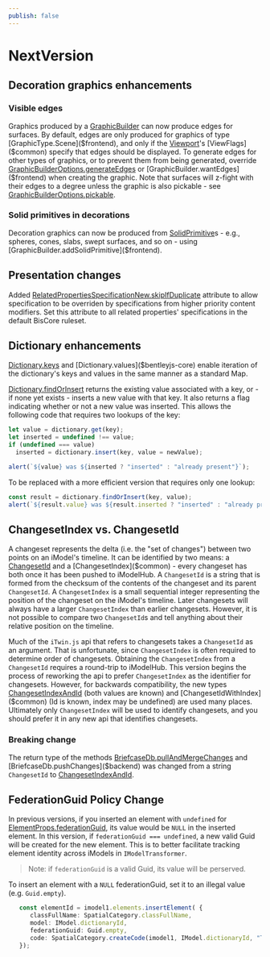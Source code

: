 ```yaml
---
publish: false
---
```

# NextVersion

## Decoration graphics enhancements

### Visible edges

Graphics produced by a [GraphicBuilder]($frontend) can now produce edges for surfaces. By default, edges are only produced for graphics of type [GraphicType.Scene]($frontend), and only if the [Viewport]($frontend)'s [ViewFlags]($common) specify that edges should be displayed. To generate edges for other types of graphics, or to prevent them from being generated, override [GraphicBuilderOptions.generateEdges]($frontend) or [GraphicBuilder.wantEdges]($frontend) when creating the graphic. Note that surfaces will z-fight with their edges to a degree unless the graphic is also pickable - see [GraphicBuilderOptions.pickable]($frontend).

### Solid primitives in decorations

Decoration graphics can now be produced from [SolidPrimitive]($geometry-core)s - e.g., spheres, cones, slabs, swept surfaces, and so on - using [GraphicBuilder.addSolidPrimitive]($frontend).

## Presentation changes

Added [RelatedPropertiesSpecificationNew.skipIfDuplicate]($presentation-common) attribute to allow specification to be overriden by specifications from higher priority content modifiers. Set this attribute to all related properties' specifications in the default BisCore ruleset.

## Dictionary enhancements

[Dictionary.keys]($bentleyjs-core) and [Dictionary.values]($bentleyjs-core) enable iteration of the dictionary's keys and values in the same manner as a standard Map.

[Dictionary.findOrInsert]($bentleyjs-core) returns the existing value associated with a key, or - if none yet exists - inserts a new value with that key. It also returns a flag indicating whether or not a new value was inserted. This allows the following code that requires two lookups of the key:

```ts
let value = dictionary.get(key);
let inserted = undefined !== value;
if (undefined === value)
  inserted = dictionary.insert(key, value = newValue);

alert(`${value} was ${inserted ? "inserted" : "already present"}`);
```

To be replaced with a more efficient version that requires only one lookup:

```ts
const result = dictionary.findOrInsert(key, value);
alert(`${result.value} was ${result.inserted ? "inserted" : "already present"}`);
```

## ChangesetIndex vs. ChangesetId

A changeset represents the delta (i.e. the "set of changes") between two points on an iModel's timeline. It can be identified by two means: a [ChangesetId]($common) and a [ChangesetIndex]($common) - every changeset has both once it has been pushed to iModelHub. A `ChangesetId` is a string that is formed from the checksum of the contents of the changeset and its parent `ChangesetId`. A `ChangesetIndex` is a small sequential integer representing the position of the changeset on the iModel's timeline. Later changesets will always have a larger `ChangesetIndex` than earlier changesets. However, it is not possible to compare two `ChangesetId`s and tell anything about their relative position on the timeline.

Much of the `iTwin.js` api that refers to changesets takes a `ChangesetId` as an argument. That is unfortunate, since `ChangesetIndex` is often required to determine order of changesets. Obtaining the `ChangesetIndex` from a `ChangesetId` requires a round-trip to iModelHub. This version begins the process of reworking the api to prefer `ChangesetIndex` as the identifier for changesets. However, for backwards compatibility, the new types [ChangesetIndexAndId]($common) (both values are known) and [ChangesetIdWithIndex]($common) (Id is known, index may be undefined) are used many places. Ultimately only `ChangesetIndex` will be used to identify changesets, and you should prefer it in any new api that identifies changesets.

### Breaking change

 The return type of the methods [BriefcaseDb.pullAndMergeChanges]($backend) and [BriefcaseDb.pushChanges]($backend) was changed from a string `ChangesetId` to [ChangesetIndexAndId]($common).

## FederationGuid Policy Change

In previous versions, if you inserted an element with `undefined` for [ElementProps.federationGuid]($backend), its value would be `NULL` in the inserted element. In this version, if `federationGuid === undefined`, a new valid Guid will be created for the new element. This is to better facilitate tracking element identity across iModels in `IModelTransformer`.

> Note: if `federationGuid` is a valid Guid, its value will be perserved.

To insert an element with a `NULL` federationGuid, set it to an illegal value (e.g. `Guid.empty`).

```ts
   const elementId = imodel1.elements.insertElement( {
      classFullName: SpatialCategory.classFullName,
      model: IModel.dictionaryId,
      federationGuid: Guid.empty,
      code: SpatialCategory.createCode(imodel1, IModel.dictionaryId, "TestCategory")
   });
```
